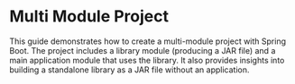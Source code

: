 # Multi Module Project

This guide demonstrates how to create a multi-module project with Spring Boot. The project includes a library module (producing a JAR file) and a main application module that uses the library. It also provides insights into building a standalone library as a JAR file without an application.
